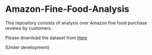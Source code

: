 # Amazon-Fine-Food-Analysis
This repository consists of analysis over Amazon fine food purchase reviews by customers.

Please download the dataset from [Here](https://www.kaggle.com/snap/amazon-fine-food-reviews)

(Under development)
